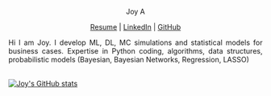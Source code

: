 





  
  <p align="center"> Joy A </p>

 
  <p align="center">
  <a href="https://github.com/joy-ald/Resume-Certification/blob/main/resume.pdf">Resume</a> |
  <a href="https://www.linkedin.com/in/">LinkedIn</a> |
  <a href="https://github.com/joy-ald">GitHub</a>
  </p>

  <p align="justify">
  Hi I am Joy. I develop ML, DL, MC simulations and statistical models for business cases.
  Expertise in Python coding, algorithms, data structures, probabilistic models (Bayesian, Bayesian Networks, Regression, LASSO)
  <br><br>
  </p>


[![Joy's GitHub stats](https://github-readme-stats.vercel.app/api?username=Joy)](https://github.com/anuraghazra/github-readme-stats)
<!---
joy-ald/joy-ald is a ✨ special ✨ repository because its `README.md` (this file) appears on your GitHub profile.
You can click the Preview link to take a look at your changes.
--->
